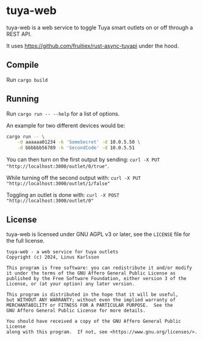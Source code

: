 # tuya-web

tuya-web is a web service to toggle Tuya smart outlets on or off through a REST API.

It uses https://github.com/fruitiex/rust-async-tuyapi under the hood.

## Compile

Run `cargo build`

## Running

Run `cargo run -- --help` for a list of options.

An example for two different devices would be:

```sh
cargo run -- \
    -d aaaaaa01234 -k 'SomeSecret' -d 10.0.5.50 \
    -d bbbbbb56789 -k 'SecondCode' -d 10.0.5.51
```

You can then turn on the first output by sending: `curl -X PUT "http://localhost:3000/outlet/0/true"`.

While turning off the second output with: `curl -X PUT "http://localhost:3000/outlet/1/false"`

Toggling an outlet is done with: `curl -X POST "http://localhost:3000/outlet/0"`

## License

tuya-web is licensed under GNU AGPL v3 or later, see the `LICENSE` file for the full license.

```
tuya-web - a web service for tuya outlets
Copyright (c) 2024, Linus Karlsson

This program is free software: you can redistribute it and/or modify
it under the terms of the GNU Affero General Public License as
published by the Free Software Foundation, either version 3 of the
License, or (at your option) any later version.

This program is distributed in the hope that it will be useful,
but WITHOUT ANY WARRANTY; without even the implied warranty of
MERCHANTABILITY or FITNESS FOR A PARTICULAR PURPOSE.  See the
GNU Affero General Public License for more details.

You should have received a copy of the GNU Affero General Public License
along with this program.  If not, see <https://www.gnu.org/licenses/>.
```
